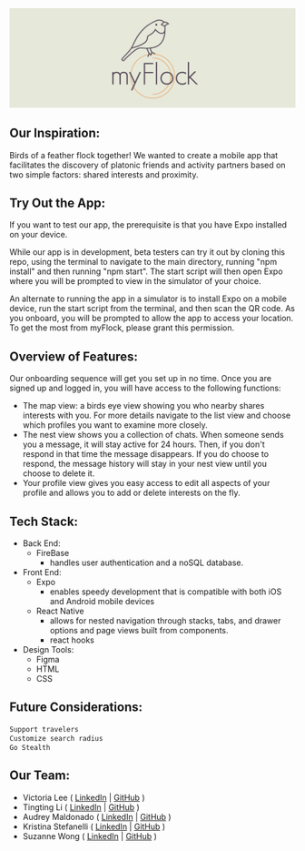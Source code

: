 ![cover for myFlock](assets/supplementary_images/cover.png)



## Our Inspiration:
Birds of a feather flock together! We wanted to create a mobile app that  facilitates the discovery of platonic friends and activity partners based on two simple factors: shared interests and proximity.

## Try Out the App:
If you want to test our app, the prerequisite is that you have Expo installed on your device.

While our app is in development, beta testers can try it out by cloning this repo, using the terminal to navigate to the main directory, running "npm install" and then running "npm start". The start script will then open Expo where you will be prompted to view in the simulator of your choice.

An alternate to running the app in a simulator is to install Expo on a mobile device, run the start script from the terminal, and then scan the QR code. As you onboard, you will be prompted to allow the app to access your location. To get the most from myFlock, please grant this permission.


## Overview of Features:

Our onboarding sequence will get you set up in no time. Once you are signed up and logged in, you will have access to the following functions:

- The map view: a birds eye view showing you who nearby shares interests with you. For more details navigate to the list view and choose which profiles you want to examine more closely.
- The nest view shows you a collection of chats. When someone sends you a message, it will stay active for 24 hours. Then, if you don't respond in that time the message disappears. If you do choose to respond, the message history will stay in your nest view until you choose to delete it.
- Your profile view gives you easy access to edit all aspects of your profile and allows you to add or delete interests on the fly.


## Tech Stack:

- Back End:
  - FireBase
    - handles user authentication and a noSQL database.
- Front End:
  - Expo
    - enables speedy development that is compatible with both iOS and Android mobile devices
  - React Native
    - allows for nested navigation through stacks, tabs, and drawer options and page views built from components.
    - react hooks
- Design Tools:
  - Figma
  - HTML
  - CSS

## Future Considerations:

    Support travelers
    Customize search radius
    Go Stealth

## Our Team:
 - Victoria Lee ( [LinkedIn](https://www.linkedin.com/in/victoria-lee-dev/) | [GitHub](https://github.com/dalgonaio) )
 - Tingting Li ( [LinkedIn](https://www.linkedin.com/in/tingting-li-tia/) | [GitHub](https://github.com/tiyalee) )
 - Audrey Maldonado ( [LinkedIn](https://www.linkedin.com/in/audrey-maldonado/) | [GitHub](https://github.com/Adorism) )
 - Kristina Stefanelli ( [LinkedIn](https://www.linkedin.com/in/kristinastefanelli/) | [GitHub](https://github.com/kstefanelli) )
 - Suzanne Wong ( [LinkedIn](https://www.linkedin.com/in/wongsuzanne/) | [GitHub](https://github.com/suzannewong) )
